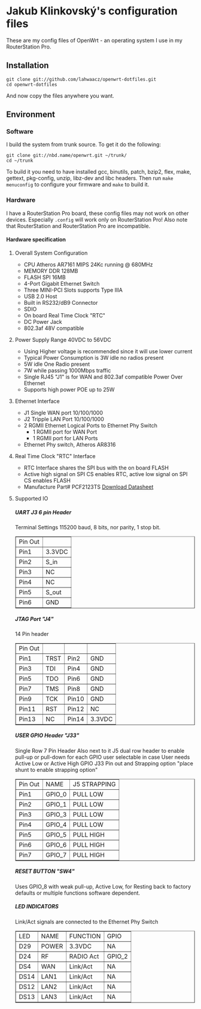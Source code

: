 # Jakub Klinkovský's configuration files

These are my config files of OpenWrt - an operating system I use in my RouterStation Pro.


## Installation

    git clone git://github.com/lahwaacz/openwrt-dotfiles.git
    cd openwrt-dotfiles

And now copy the files anywhere you want.


## Environment

### Software

I build the system from trunk source. To get it do the following:

    git clone git://nbd.name/openwrt.git ~/trunk/
    cd ~/trunk

To build it you need to have installed gcc, binutils, patch, bzip2, flex,
make, gettext, pkg-config, unzip, libz-dev and libc headers. Then run `make menuconfig`
to configure your firmware and `make` to build it.


### Hardware

I have a RouterStation Pro board, these config files may not work on other devices. Especially
`.config` will work only on RouterStation Pro! Also note that RouterStation and RouterStation Pro
are incompatible.

#### Hardware specification

1.  Overall System Configuration

    - CPU Atheros AR7161 MIPS 24Kc running @ 680MHz
    - MEMORY DDR 128MB
    - FLASH SPI 16MB
    - 4-Port Gigabit Ethernet Switch
    - Three MINI-PCI Slots supports Type IIIA
    - USB 2.0 Host
    - Built in RS232/dB9 Connector
    - SDIO
    - On board Real Time Clock "RTC"
    - DC Power Jack
    - 802.3af 48V compatible

2.  Power Supply Range 40VDC to 56VDC

    - Using Higher voltage is recommended since it will use lower current
    - Typical Power Consumption is 3W idle no radios present
    - 5W idle One Radio present
    - 7W while passing 1000Mbps traffic
    - Single RJ45 "J1" is for WAN and 802.3af compatible Power Over Ethernet
    - Supports high power POE up to 25W

3.  Ethernet Interface

    - J1 Single WAN port 10/100/1000
    - J2 Tripple LAN Port 10/100/1000
    - 2 RGMII Ethernet Logical Ports to Ethernet Phy Switch
        - 1 RGMII port for WAN Port
        - 1 RGMII port for LAN Ports
    - Ethernet Phy switch, Atheros AR8316

4.  Real Time Clock "RTC" Interface

    - RTC Interface shares the SPI bus with the on board FLASH
    - Active high signal on SPI CS enables RTC, active low signal on SPI CS enables FLASH
    - Manufacture Part# PCF2123TS [Download Datasheet](http://www.nxp.com/acrobat_download/datasheets/PCF2123_1.pdf)

5.  Supported IO

    ##### UART J3 6 pin Header
    Terminal Settings 
    115200 baud, 8 bits, nor parity, 1 stop bit.
    <table border="1" cellpadding="5">
    
    <tr>
    <td>Pin Out</td>
    <td></td>
    </tr>
    
    <tr>
    <td>Pin1</td>
    <td>3.3VDC</td>
    </tr>
    <tr>
    <td>Pin2</td>
    <td>S_in</td>
    </tr>
    <tr>
    <td>Pin3</td>
    <td>NC</td>
    </tr>
    <tr>
    <td>Pin4</td>
    <td>NC</td>
    </tr>
    <tr>
    <td>Pin5</td>
    <td>S_out</td></tr>
    <tr>
    <td>Pin6</td>
    <td>GND</td>
    </tr>
    </table>
    
    ##### JTAG Port "J4"
    14 Pin header
    <table border="1" cellpadding="5">
    
    <tr>
    <td>Pin Out</td>
    <td></td>
    <td></td>
    <td></td>
    </tr>
    
    <tr>
    <td>Pin1</td>
    <td>TRST</td>
    <td>Pin2</td>
    <td>GND</td>
    </tr>
    <tr>
    <td>Pin3</td>
    <td>TDI</td>
    <td>Pin4</td>
    <td>GND</td>
    </tr>
    <tr>
    <td>Pin5</td>
    <td>TDO</td>
    <td>Pin6</td>
    <td>GND</td>
    </tr>
    <tr>
    <td>Pin7</td>
    <td>TMS</td>
    <td>Pin8</td>
    <td>GND</td>
    </tr>
    <tr>
    <td>Pin9</td>
    <td>TCK</td>
    <td>Pin10</td>
    <td>GND</td>
    </tr>
    <tr>
    <td>Pin11</td>
    <td>RST</td>
    <td>Pin12</td>
    <td>NC</td>
    </tr>
    <tr>
    <td>Pin13</td>
    <td>NC</td>
    <td>Pin14</td>
    <td>3.3VDC</td>
    </tr>
    </table>
    
    ##### USER GPIO Header "J33"
    Single Row 7 Pin Header Also next to it J5 dual row header to enable pull-up or pull-down for each GPIO user selectable in case User needs Active Low or Active High GPIO
    J33 Pin out and Strapping option "place shunt to enable strapping option"
    <table border="1" cellpadding="5">
    
    <tr>
    <td>Pin Out</td>
    <td>NAME</td>
    <td>J5 STRAPPING</td>
    </tr>
    
    <tr>
    <td>Pin1</td>
    <td>GPIO_0</td>
    <td>PULL LOW</td>
    </tr>
    <tr>
    <td>Pin2</td>
    <td>GPIO_1</td>
    <td>PULL LOW</td>
    </tr>
    <tr>
    <td>Pin3</td>
    <td>GPIO_3</td>
    <td>PULL LOW</td>
    </tr>
    <tr>
    <td>Pin4</td>
    <td>GPIO_4</td>
    <td>PULL LOW</td>
    </tr>
    <tr>
    <td>Pin5</td>
    <td>GPIO_5</td>
    <td>PULL HIGH</td>
    </tr>
    <tr>
    <td>Pin6</td>
    <td>GPIO_6</td>
    <td>PULL HIGH</td>
    </tr>
    <tr>
    <td>Pin7</td>
    <td>GPIO_7</td>
    <td>PULL HIGH</td>
    </tr>
    </table>
    
    ##### RESET BUTTON "SW4"
    Uses GPIO_8 with weak pull-up, Active Low, for Resting back to factory defaults or multiple functions software dependent.
    
    ##### LED INDICATORS
    Link/Act signals are connected to the Ethernet Phy Switch
    <table border="1" cellpadding="5">
    
    <tr>
    <td>LED</td>
    <td>NAME</td>
    <td>FUNCTION</td>
    <td>GPIO</td>
    </tr>
    <tr>
    <td>D29</td>
    <td>POWER</td>
    <td>3.3VDC</td>
    <td>NA</td>
    </tr>
    <tr>
    <td>D24</td>
    <td>RF</td>
    <td>RADIO Act</td>
    <td>GPIO_2</td>
    </tr>
    <tr>
    <td>DS4</td>
    <td>WAN</td>
    <td>Link/Act</td>
    <td>NA</td>
    </tr>
    <tr>
    <td>DS14</td>
    <td>LAN1</td>
    <td>Link/Act</td>
    <td>NA</td>
    </tr>
    <tr>
    <td>DS12</td>
    <td>LAN2</td>
    <td>Link/Act</td>
    <td>NA</td>
    </tr>
    <tr>
    <td>DS13</td>
    <td>LAN3</td>
    <td>Link/Act</td>
    <td>NA</td>
    </tr>
    </table>
